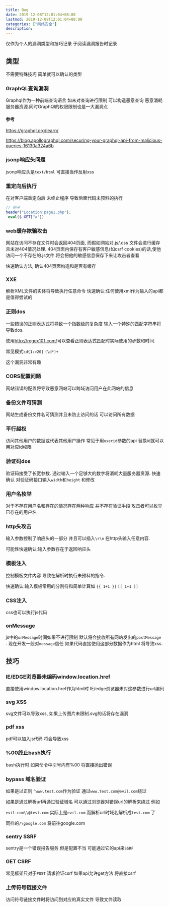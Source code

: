 ```yaml
---
title: Bug
date: 2019-12-08T12:01:04+08:00
lastmod: 2019-12-08T12:01:04+08:00
categories: ["网络安全"]
description:
---
```

仅作为个人的漏洞类型和技巧记录 于阅读漏洞报告时记录



## 类型

不需要特殊技巧 简单就可以确认的类型

### GraphQL查询漏洞

Graphql作为一种前端查询语言 如未对查询进行限制 可以构造恶意查询 恶意消耗服务器资源.同时GraphQl的权限限制也是一大漏洞点

#### 参考

https://graphql.org/learn/

<https://blog.apollographql.com/securing-your-graphql-api-from-malicious-queries-16130a324a6b>

### jsonp响应头问题

jsonp响应头是`text/html` 可直接当作反射xss



### 重定向后执行

在对客户端重定向后 未终止程序 导致后面代码未预料的执行

```php
// 例子 
header("Location:page1.php");
 eval($_GET["a"])
```



### web缓存欺骗攻击

网站在访问不存在文件时会返回404页面, 而假如网站对.js/.css 文件会进行缓存 且未对404情况处理. 404页面内保存有客户敏感信息(如csrf cookies)的话,使他访问一个不存在的.js文件.将会把他的敏感信息保存下来让攻击者查看

快速确认方法, 确认404页面构造和是否有缓存



### XXE

解析XML文件的实体将导致执行任意命令  快速确认:任何使用xml作为输入的api都是值得尝试的



### 正则dos

一些错误的正则表达式将导致一个指数级的复杂度 输入一个特殊的匹配字符串将导致dos.

使用<http://regex101.com/>可以查看正则表达式匹配时实际使用的步数和时间. 

常见模式`\d{1:>20}` `(\d*)+`

这个漏洞非常有趣 



### CORS配置问题

网站错误的配置将导致恶意网站可以跨域访问用户在此网站的信息



### 备份文件可猜测

网站生成备份文件名可猜测并且未防止访问的话 可以访问所有数据



### 平行越权

访问其他用户的数据或代表其他用户操作 常见于用`userid`参数的api 替换id就可以用对应id权限



### 验证码dos

验证码接受了长宽参数. 通过输入一个足够大的数字将消耗大量服务器资源. 快速确认 对验证码接口输入`width`和`height`  和修改



### 用户名枚举

对于不存在用户名和存在的情况存在两种响应 并不存在验证手段 攻击者可以枚举已存在的用户名



### http头攻击

输入参数控制了响应头的一部分 并且可以插入`\r\n` 在http头输入任意内容.

可能性快速确认:输入参数存在于返回响应头 



### 模板注入

控制模板文件内容 导致在解析时执行未预料的指令. 

快速确认:输入模板常用的分割符和简单计算如 `{{ 1+1 }}` `[[ 1+1 ]]`



### CSS注入

css也可以执行js代码



### onMessage

js中的`onMessage`时间如果不进行限制 默认将会接收所有网站发出的`postMessage ` . 现在开发一般对`message`信任  如果代码直接使用这部分数据作为html 将导致xss. 



## 技巧

### IE/EDGE浏览器未编码window.location.href

直接使用window.location.href作为html时 IE/edge浏览器未对这参数进行url编码



### svg XSS

svg文件可以导致xss, 如果上传图片未限制.svg的话将存在漏洞



### pdf xss

pdf可以加入js代码 将会导致xss



### %00终止bash执行

bash执行时 如果命令中引号内有%00 将直接抛出错误



### bypass 域名验证 

如果是以正则 `^www.test.com`作为验证  通过`www.test.com@evil.com`绕过

如果是通过解析url再通过验证域名 可以通过浏览器对错误url的解析来绕过 例如

`evil.com\\@test.com` 实际上是`evil.com` 而解析url时域名解析成`test.com` 了

同样的`/\google.com` 将前往google.com



### sentry SSRF

sentry是一个错误报告服务 但是配置不当 可能通过它的api来`SSRF`



### GET CSRF

常见框架只对于`POST` 请求验证csrf 如果api允许get方法 将直接csrf



### 上传符号链接文件

访问符号链接文件时将访问到对应的真实文件 导致文件读取

### <script>块内xss
`'`和`"`和`<>`任意一个未转义都可能导致xss
`<script>`块内不需要考虑逃脱`'`和`"`
例如
```
<script>
var a ="</script><img>"
```

### 跳转xss
常见跳转页都是JavaScript操作的,如果将跳转地址改为`JavaScript:xxx`将把重定向漏洞升级为xss

### jsonp xss
jsonp的`content-type`设置为`text/html` 未过滤`callback`的话就等于反射xss
